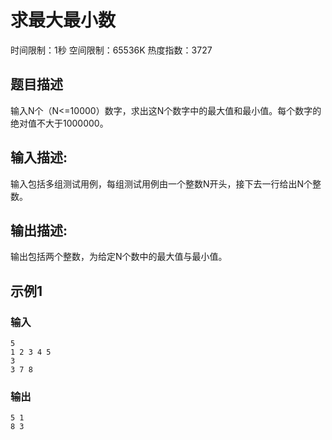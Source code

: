 # 求最大最小数
时间限制：1秒 空间限制：65536K 热度指数：3727

## 题目描述
输入N个（N<=10000）数字，求出这N个数字中的最大值和最小值。每个数字的绝对值不大于1000000。

## 输入描述:
输入包括多组测试用例，每组测试用例由一个整数N开头，接下去一行给出N个整数。

## 输出描述:
输出包括两个整数，为给定N个数中的最大值与最小值。

## 示例1
### 输入
```
5
1 2 3 4 5
3
3 7 8
```

### 输出
```
5 1
8 3
```